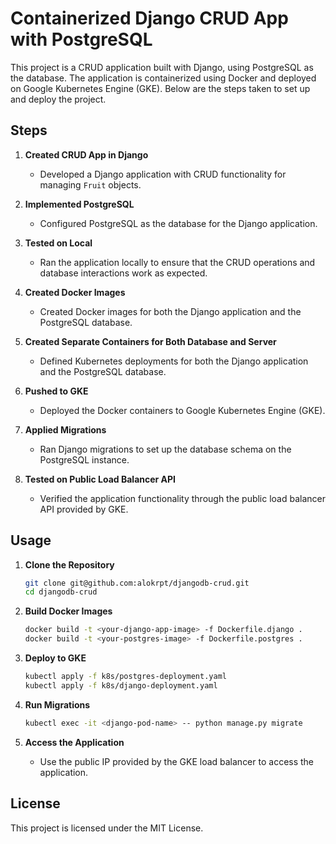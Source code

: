 # Containerized Django CRUD App with PostgreSQL

This project is a CRUD application built with Django, using PostgreSQL as the database. The application is containerized using Docker and deployed on Google Kubernetes Engine (GKE). Below are the steps taken to set up and deploy the project.

## Steps


1. **Created CRUD App in Django**
   - Developed a Django application with CRUD functionality for managing `Fruit` objects.
   
2. **Implemented PostgreSQL**
   - Configured PostgreSQL as the database for the Django application.

3. **Tested on Local**
   - Ran the application locally to ensure that the CRUD operations and database interactions work as expected.

4. **Created Docker Images**
   - Created Docker images for both the Django application and the PostgreSQL database.

5. **Created Separate Containers for Both Database and Server**
   - Defined Kubernetes deployments for both the Django application and the PostgreSQL database.

6. **Pushed to GKE**
   - Deployed the Docker containers to Google Kubernetes Engine (GKE).

7. **Applied Migrations**
   - Ran Django migrations to set up the database schema on the PostgreSQL instance.

8. **Tested on Public Load Balancer API**
   - Verified the application functionality through the public load balancer API provided by GKE.

## Usage

1. **Clone the Repository**
   ```sh
   git clone git@github.com:alokrpt/djangodb-crud.git
   cd djangodb-crud
   ```

2. **Build Docker Images**
   ```sh
   docker build -t <your-django-app-image> -f Dockerfile.django .
   docker build -t <your-postgres-image> -f Dockerfile.postgres .
   ```

3. **Deploy to GKE**
   ```sh
   kubectl apply -f k8s/postgres-deployment.yaml
   kubectl apply -f k8s/django-deployment.yaml
   ```

4. **Run Migrations**
   ```sh
   kubectl exec -it <django-pod-name> -- python manage.py migrate
   ```

5. **Access the Application**
   - Use the public IP provided by the GKE load balancer to access the application.

## License

This project is licensed under the MIT License.